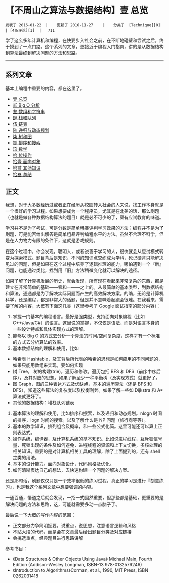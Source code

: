 # 【不周山之算法与数据结构】壹 总览 

    发表于 2016-01-22  |    更新于 2016-11-27    |    分类于  [Technique][0]    | [4条评论][1]  |   711

学了这么多年计算机和编程，在快要步入社会之前，在不断地碰壁和尝试之后，终于摸到了一点门路。这个系列的文章，更接近于编程入门指南，讲的是从数据结构到算法最终到解决问题的方法和思路。

- - -

## 系列文章

基本上编程中重要的内容，都在这里了。

* [壹 总览][2]
* [贰 Big O 分析][3]
* [叁 数组和字符串][4]
* [肆 栈和队列][5]
* [伍 链表][6]
* [陆 递归与动态规划][7]
* [柒 树和图][8]
* [捌 排序和搜索][9]
* [玖 数学][10]
* [拾 位操作][11]
* [拾壹 面向对象][12]
* [拾贰 其他知识][13]
* [拾叁 总结][14]

## 正文

我想，对于大多数经历过或者正在经历从校园转入社会的人来说，找工作本身就是一个很好的学习过程。如果想要成为一个程序员，尤其是在北美的话，那么刷题（也就是做各种数据结构算法的题目）就是必不可少的了，颇有应试教育的味道。

学习并不是为了考试，可是分数是简单粗暴评判学习效果的方法；编程并不是为了刷题，可是能否给出解答是简单粗暴评判编程水平的方法。虽然不合理不科学，但是在人力物力有限的条件下，这就是游戏规则。

在这个过程中，你会发现，聪明人，或者说善于学习的人，很快就会从应试模式转变为探索模式。题目背后是知识，不同的知识点交织成为学科，死记硬背只能解决见过的问题，但是如果在这个过程中培养了逻辑推理的能力，哪怕遇到一个『新』问题，也能通过类比，找到用『旧』方法稍微变化就可以解决的途径。

如果了解了计算机发展的历史，就会发现，所有现在看起来非常复杂的东西，都是建立在非常简单的基础——零和一——之上的。从最简单的基本类型，到数据结构和算法，通通都是为了解决实际问题而产生的高效解决方案。的确，无论是计算机科学，还是编程，都是非常大的话题，但是并不意味着起跑会很难。在我看来，需要了解的内容，大概有下面这几类（这里参考了 Google 面试指南的部分内容）：

1. 掌握一门基本的编程语言。最好是强类型，支持面向对象编程（比如 C++/Java/C#）的语言。这里说的掌握，不仅仅是语法，而是对语言本身的一些设计特点和具体实现方式的理解。
1. 能够以 Big O 的方式去分析一个算法的时间/空间复杂度，这样才有一个标准的方式去分析算法的效率。
1. 基本数据结构的理解和使用，比如
  * 哈希表 Hashtable，及其背后所代表的哈希的思想是如何应用的不同问题的，如果只能用数组来实现，要如何实现
  * 树 Tree， 树的构建(trie)，遍历和修改。遍历包括 BFS 和 DFS（前序中序后序），及其对应的思想。如果了解至少一种平衡树（及实现方式）就更好了。
  * 图 Graph，图的三种表达方式及优缺点，基本的遍历算法（还是 BFS 和 DFS），知道这些算法的复杂度以及权衡利弊。如果了解一些如 Dijkstra 和 A* 算法就更好了。
  * 其他的数据结构：堆栈队列链表
1. 基本算法的理解和使用，比如排序和搜索，以及递归和动态规划。nlogn 时间的排序，logn 时间的搜索。以及了解什么是 NP 问题（旅行商等等）。
1. 基本的数学知识，排列组合及概率，和一些公式化简。这里可能还可以算上正则表达式。
1. 操作系统，编译器，及计算机系统的基本知识。比如说进程线程，互斥锁信号量，死锁出现的条件及如何避免，进程线程的资源和上下文切换，多核处理的相关知识。重要的是对计算机相关工具的理解，除了上面提到的，还有 shell 之类的用法。
1. 基本的设计能力。面向对象设计，代码风格及优化。
1. 如何清晰表达自己的想法，去快速构建一个问题的解决方案。

还是那句话，刷题仅仅只是一个效率很低的练习过程，真正的学习是进行『刻意练习』，也是我这个系列文章中想要强调的内容。

一通百通，悟道之后就会发现，一招一式固然重要，但那些都是基础，更重要的是解决问题的方法和思路，这，可能就需要多动一点脑子了。

最后说一下大概的写作内容的范围：

* 正文部分力争简明扼要，说重点，说思想，注意语言逻辑和风格
* 不贴大段的代码，而是会在文章最后给出题目分类及对应链接
* 会挑选重点，经典题目进行思路讲解

参考书目：

* 《Data Structures & Other Objects Using Java》 Michael Main, Fourth Edition (Addison-Wesley Longman, ISBN-13 978-0132576246)
* 《Introduction to Algorithms》Corman, et al., 1990, MIT Press, ISBN 0262031418

[0]: http://wdxtub.com/categories/Technique/
[1]: /2016/01/22/programmer-startline-1/#comments
[2]: http://wdxtub.com/2016/01/22/programmer-startline-1/
[3]: http://wdxtub.com/2016/01/22/programmer-startline-2/
[4]: http://wdxtub.com/2016/01/22/programmer-startline-3/
[5]: http://wdxtub.com/2016/01/22/programmer-startline-4/
[6]: http://wdxtub.com/2016/01/22/programmer-startline-5/
[7]: http://wdxtub.com/2016/01/23/programmer-startline-6/
[8]: http://wdxtub.com/2016/01/23/programmer-startline-7/
[9]: http://wdxtub.com/2016/01/23/programmer-startline-8/
[10]: http://wdxtub.com/2016/01/23/programmer-startline-9/
[11]: http://wdxtub.com/2016/01/23/programmer-startline-10/
[12]: http://wdxtub.com/2016/01/23/programmer-startline-11/
[13]: http://wdxtub.com/2016/01/23/programmer-startline-12/
[14]: http://wdxtub.com/2016/01/23/programmer-startline-13/